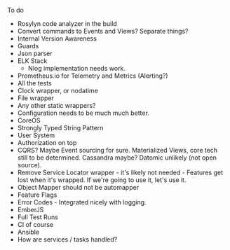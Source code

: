 To do

* Rosylyn code analyzer in the build
* Convert commands to Events and Views?  Separate things?
* Internal Version Awareness
* Guards
* Json parser
* ELK Stack
	* Nlog implementation needs work.
* Prometheus.io for Telemetry and Metrics (Alerting?)
* All the tests
* Clock wrapper, or nodatime
* File wrapper
* Any other static wrappers?
* Configuration needs to be much much better.
* CoreOS
* Strongly Typed String Pattern
* User System
* Authorization on top
* CQRS? Maybe  Event sourcing for sure.  Materialized Views, core tech still to be determined.  Cassandra maybe?  Datomic unlikely (not open source).
* Remove Service Locator wrapper - it's likely not needed - Features get lost when it's wrapped.  If we're going to use it, let's use it.  
* Object Mapper should not be automapper
* Feature Flags
* Error Codes - Integrated nicely with logging. 
* EmberJS
* Full Test Runs
* CI of course
* Ansible
* How are services / tasks handled?